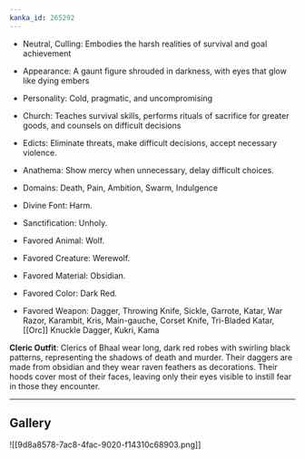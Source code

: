 ```yaml
---
kanka_id: 265292
---
```


* Neutral, Culling: Embodies the harsh realities of survival and goal achievement
* Appearance: A gaunt figure shrouded in darkness, with eyes that glow like dying embers
* Personality: Cold, pragmatic, and uncompromising
* Church: Teaches survival skills, performs rituals of sacrifice for greater goods, and counsels on difficult decisions

* Edicts: Eliminate threats, make difficult decisions, accept necessary violence.
* Anathema: Show mercy when unnecessary, delay difficult choices.
* Domains: Death, Pain, Ambition, Swarm, Indulgence
* Divine Font: Harm.
* Sanctification: Unholy.
* Favored Animal: Wolf.
* Favored Creature: Werewolf.
* Favored Material: Obsidian.
* Favored Color: Dark Red.
* Favored Weapon: Dagger, Throwing Knife, Sickle, Garrote, Katar, War Razor, Karambit, Kris, Main-gauche, Corset Knife, Tri-Bladed Katar, [[Orc]] Knuckle Dagger, Kukri, Kama

**Cleric Outfit**: Clerics of Bhaal wear long, dark red robes with swirling black patterns, representing the shadows of death and murder. Their daggers are made from obsidian and they wear raven feathers as decorations. Their hoods cover most of their faces, leaving only their eyes visible to instill fear in those they encounter.

***
## Gallery
![[9d8a8578-7ac8-4fac-9020-f14310c68903.png]]